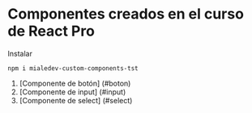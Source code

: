 # Componentes creados en el curso de React Pro

Instalar

```
npm i mialedev-custom-components-tst

```

1. [Componente de botón] (#boton)
2. [Componente de input] (#input)
3. [Componente de select] (#select)
